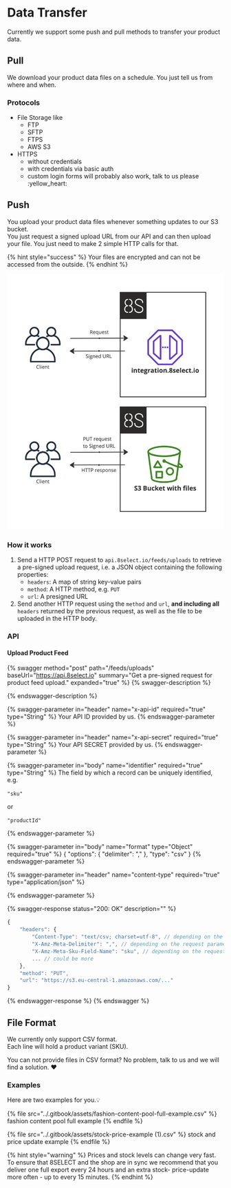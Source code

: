 # Data Transfer

Currently we support some push and pull methods to transfer your product data.

## Pull

We download your product data files on a schedule. You just tell us from where and when.

### Protocols

* File Storage like
  * FTP
  * SFTP
  * FTPS
  * AWS S3
* HTTPS
  * without credentials
  * with credentials via basic auth
  * custom login forms will probably also work, talk to us please :yellow\_heart:

## Push

You upload your product data files whenever something updates to our S3 bucket.\
You just request a signed upload URL from our API and can then upload your file. You just need to make 2 simple HTTP calls for that.

{% hint style="success" %}
Your files are encrypted and can not be accessed from the outside.
{% endhint %}

![](<../.gitbook/assets/Product Import - Frame 1 (1).jpg>)

### How it works

1. Send a HTTP POST request to `api.8select.io/feeds/uploads` to retrieve a pre-signed upload request, i.e. a JSON object containing the following properties:
   * `headers`: A map of string key-value pairs
   * `method`: A HTTP method, e.g. `PUT`
   * `url`: A presigned URL
2. Send another HTTP request using the `method` and `url`, **and including all** `headers` returned by the previous request, as well as the file to be uploaded in the HTTP body.

### API

#### Upload Product Feed&#x20;

{% swagger method="post" path="/feeds/uploads" baseUrl="https://api.8select.io" summary="Get a pre-signed request for product feed upload." expanded="true" %}
{% swagger-description %}

{% endswagger-description %}

{% swagger-parameter in="header" name="x-api-id" required="true" type="String" %}
Your API ID provided by us.
{% endswagger-parameter %}

{% swagger-parameter in="header" name="x-api-secret" required="true" type="String" %}
Your API SECRET provided by us.
{% endswagger-parameter %}

{% swagger-parameter in="body" name="identifier" required="true" type="String" %}
The field by which a record can be uniquely identified, e.g. 

`"sku"`

 or 

`"productId"`

 
{% endswagger-parameter %}

{% swagger-parameter in="body" name="format" type="Object" required="true" %}
{ "options": { "delimiter": "," }, "type": "csv" }
{% endswagger-parameter %}

{% swagger-parameter in="header" name="content-type" required="true" type="application/json" %}

{% endswagger-parameter %}

{% swagger-response status="200: OK" description="" %}
```typescript
{
    "headers": {
        "Content-Type": "text/csv; charset=utf-8", // depending on the request parameters
        "X-Amz-Meta-Delimiter": ",", // depending on the request parameters
        "X-Amz-Meta-Sku-Field-Name": "sku", // depending on the request parameters
        ... // could be more
    },
    "method": "PUT",
    "url": "https://s3.eu-central-1.amazonaws.com/..."
}
```
{% endswagger-response %}
{% endswagger %}

## File Format

We currently only support CSV format.\
Each line will hold a product variant (SKU).

You can not provide files in CSV format? No problem, talk to us and we will find a solution. :heart:

### Examples

Here are two examples for you.:bulb:

{% file src="../.gitbook/assets/fashion-content-pool-full-example.csv" %}
fashion content pool full example
{% endfile %}

{% file src="../.gitbook/assets/stock-price-example (1).csv" %}
stock and price update example
{% endfile %}

{% hint style="warning" %}
Prices and stock levels can change very fast. To ensure that 8SELECT and the shop are in sync we recommend that you deliver one full export every 24 hours and an extra stock- price-update more often - up to every 15 minutes.
{% endhint %}
